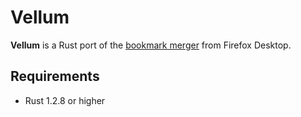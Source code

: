 # Vellum

**Vellum** is a Rust port of the [bookmark merger](https://searchfox.org/mozilla-central/rev/e9d2dce0820fa2616174396459498bcb96ecf812/toolkit/components/places/SyncedBookmarksMirror.jsm) from Firefox Desktop.

## Requirements

* Rust 1.2.8 or higher
